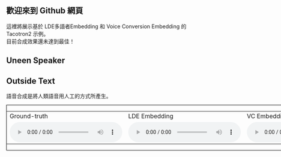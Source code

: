 ## 歡迎來到 Github 網頁

這裡將展示基於 LDE多語者Embedding 和 Voice Conversion Embedding 的 Tacotron2 示例。<br>
目前合成效果還未達到最佳！

## Uneen Speaker
## Outside Text
語音合成是將人類語音用人工的方式所產生。
<div style="border:1px black solid;width:1003px;">
    <table>
        <tr>
            <td> Ground-truth</td>
            <td> LDE Embedding</td>
            <td> VC Embedding</td>
        </tr>
        <tr>
            <td>
                <audio controls>
                    <source src="audio/SSB13020001.wav" type="audio/wav">
                </audio>
            </td>
            <td>
                <audio controls>
                    <source src="audio/vc_88000_1302_語音合成是將人類語音用人工的方式所產生.wav" type="audio/wav">
                </audio> 
            </td>
            <td>
                <audio controls>
                    <source src="audio/76000_1302_語音合成是將人類語音用人工的方式所產生.wav" type="audio/wav">
                </audio>
            </td>
        </tr>
    </table>
</div>

